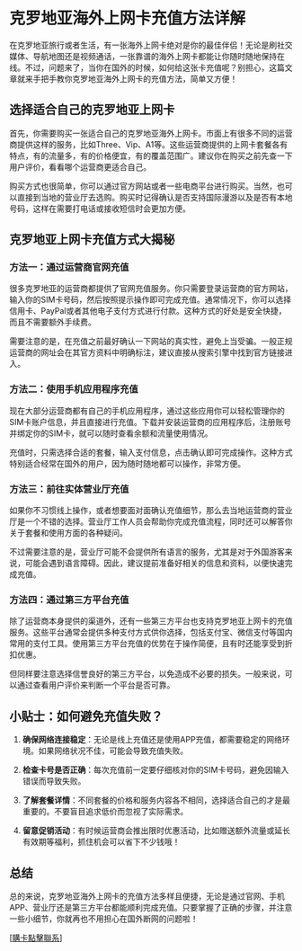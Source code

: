 # 克罗地亚海外上网卡充值方法详解

在克罗地亚旅行或者生活，有一张海外上网卡绝对是你的最佳伴侣！无论是刷社交媒体、导航地图还是视频通话，一张靠谱的海外上网卡都能让你随时随地保持在线。不过，问题来了，当你在国外的时候，如何给这张卡充值呢？别担心，这篇文章就来手把手教你克罗地亚海外上网卡的充值方法，简单又方便！

## 选择适合自己的克罗地亚上网卡

首先，你需要购买一张适合自己的克罗地亚海外上网卡。市面上有很多不同的运营商提供这样的服务，比如Three、Vip、A1等。这些运营商提供的上网卡套餐各有特点，有的流量多，有的价格便宜，有的覆盖范围广。建议你在购买之前先查一下用户评价，看看哪个运营商更适合自己。

购买方式也很简单，你可以通过官方网站或者一些电商平台进行购买。当然，也可以直接到当地的营业厅去选购。购买时记得确认是否支持国际漫游以及是否有本地号码，这样在需要打电话或接收短信时会更加方便。

## 克罗地亚上网卡充值方式大揭秘

### 方法一：通过运营商官网充值

很多克罗地亚的运营商都提供了官网充值服务。你只需要登录运营商的官方网站，输入你的SIM卡号码，然后按照提示操作即可完成充值。通常情况下，你可以选择信用卡、PayPal或者其他电子支付方式进行付款。这种方式的好处是安全快捷，而且不需要额外手续费。

需要注意的是，在充值之前最好确认一下网站的真实性，避免上当受骗。一般正规运营商的网址会在其官方资料中明确标注，建议直接从搜索引擎中找到官方链接进入。

### 方法二：使用手机应用程序充值

现在大部分运营商都有自己的手机应用程序，通过这些应用你可以轻松管理你的SIM卡账户信息，并且直接进行充值。下载并安装运营商的应用程序后，注册账号并绑定你的SIM卡，就可以随时查看余额和流量使用情况。

充值时，只需选择合适的套餐，输入支付信息，点击确认即可完成操作。这种方式特别适合经常在国外的用户，因为随时随地都可以操作，非常方便。

### 方法三：前往实体营业厅充值

如果你不习惯线上操作，或者想要面对面确认充值细节，那么去当地运营商的营业厅是一个不错的选择。营业厅工作人员会帮助你完成充值流程，同时还可以解答你关于套餐和使用方面的各种疑问。

不过需要注意的是，营业厅可能不会提供所有语言的服务，尤其是对于外国游客来说，可能会遇到语言障碍。因此，建议提前准备好相关的信息和资料，以便快速完成充值。

### 方法四：通过第三方平台充值

除了运营商本身提供的渠道外，还有一些第三方平台也支持克罗地亚上网卡的充值服务。这些平台通常会提供多种支付方式供你选择，包括支付宝、微信支付等国内常用的支付工具。使用第三方平台充值的优势在于操作简便，且有时还能享受到折扣优惠。

但同样要注意选择信誉良好的第三方平台，以免造成不必要的损失。一般来说，可以通过查看用户评价来判断一个平台是否可靠。

## 小贴士：如何避免充值失败？

1. **确保网络连接稳定**：无论是线上充值还是使用APP充值，都需要稳定的网络环境。如果网络状况不佳，可能会导致充值失败。
   
2. **检查卡号是否正确**：每次充值前一定要仔细核对你的SIM卡号码，避免因输入错误而导致失败。

3. **了解套餐详情**：不同套餐的价格和服务内容各不相同，选择适合自己的才是最重要的。不要盲目追求低价而忽视了实际需求。

4. **留意促销活动**：有时候运营商会推出限时优惠活动，比如赠送额外流量或延长有效期等福利，抓住机会可以省下不少钱哦！

## 总结

总的来说，克罗地亚海外上网卡的充值方法多样且便捷，无论是通过官网、手机APP、营业厅还是第三方平台都能顺利完成充值。只要掌握了正确的步骤，并注意一些小细节，你就再也不用担心在国外断网的问题啦！

[[購卡點擊聯系](https://t.me/s/esim1088)]